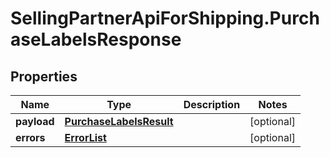 # SellingPartnerApiForShipping.PurchaseLabelsResponse

## Properties
Name | Type | Description | Notes
------------ | ------------- | ------------- | -------------
**payload** | [**PurchaseLabelsResult**](PurchaseLabelsResult.md) |  | [optional] 
**errors** | [**ErrorList**](ErrorList.md) |  | [optional] 
